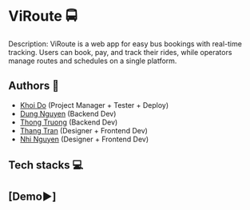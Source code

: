 # ViRoute 🚍
 Description: ViRoute is a web app for easy bus bookings with
 real-time tracking. Users can book, pay, and track their rides, while
 operators manage routes and schedules on a single platform.

## Authors 👷
- [Khoi Do](https://github.com/khoidm2004) (Project Manager + Tester + Deploy)
- [Dung Nguyen](https://github.com/pingviini314159) (Backend Dev)
- [Thong Truong](https://github.com/truonghoangthong) (Backend Dev)
- [Thang Tran](https://github.com/tranthangok) (Designer + Frontend Dev)
- [Nhi Nguyen](https://github.com/nhingnguyen) (Designer + Frontend Dev)

## Tech stacks 💻

## [Demo▶️]
